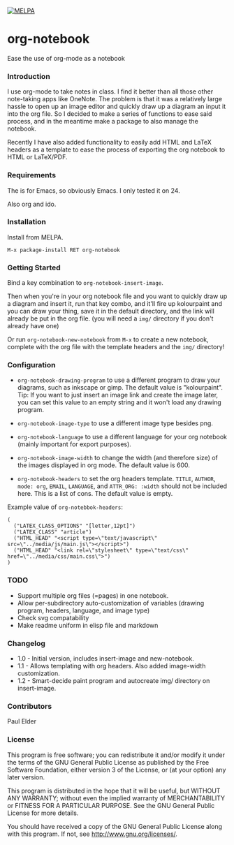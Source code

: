 [![MELPA](http://melpa.org/packages/org-notebook-badge.svg)](http://melpa.org/#/org-notebook)

# org-notebook

Ease the use of org-mode as a notebook

### Introduction

I use org-mode to take notes in class. I find it better than all those other note-taking apps like OneNote. The problem is that it was a relatively large hassle to open up an image editor and quickly draw up a diagram an input it into the org file. So I decided to make a series of functions to ease said process, and in the meantime make a package to also manage the notebook.

Recently I have also added functionality to easily add HTML and LaTeX headers as a template to ease the process of exporting the org notebook to HTML or LaTeX/PDF.

### Requirements

The is for Emacs, so obviously Emacs. I only tested it on 24.

Also org and ido.

### Installation

Install from MELPA.

`M-x package-install RET org-notebook`

### Getting Started

Bind a key combination to `org-notebook-insert-image`.

Then when you're in your org notebook file and you want to quickly draw up a diagram and insert it, run that key combo, and it'll fire up kolourpaint and you can draw your thing, save it in the default directory, and the link will already be put in the org file. (you will need a `img/` directory if you don't already have one)

Or run `org-notebook-new-notebook` from `M-x` to create a new notebook, complete with the org file with the template headers and the `img/` directory!

### Configuration

  - `org-notebook-drawing-program` to use a different program to draw your diagrams, such as inkscape or gimp. The default value is "kolourpaint". Tip: If you want to just insert an image link and create the image later, you can set this value to an empty string and it won't load any drawing program.

  - `org-notebook-image-type` to use a different image type besides png.

  - `org-notebook-language` to use a different language for your org notebook (mainly important for export purposes).

  - `org-notebook-image-width` to change the width (and therefore size) of the images displayed in org mode. The default value is 600.

  - `org-notebook-headers` to set the org headers template. `TITLE`, `AUTHOR`, `mode: org`, `EMAIL`, `LANGUAGE`, and `ATTR_ORG: :width` should not be included here. This is a list of cons. The default value is empty.

Example value of `org-notebbok-headers`:
```elisp
(
  ("LATEX_CLASS_OPTIONS" "[letter,12pt]")
  ("LATEX_CLASS" "article")
  ("HTML_HEAD" "<script type=\"text/javascript\" src=\"../media/js/main.js\"></script>")
  ("HTML_HEAD" "<link rel=\"stylesheet\" type=\"text/css\" href=\"../media/css/main.css\">")
)
```

### TODO

- Support multiple org files (=pages) in one notebook.
- Allow per-subdirectory auto-customization of variables (drawing program, headers, language, and image type)
- Check svg compatability
- Make readme uniform in elisp file and markdown

### Changelog

  - 1.0 - Initial version, includes insert-image and new-notebook.
  - 1.1 - Allows templating with org headers. Also added image-width customization.
  - 1.2 - Smart-decide paint program and autocreate img/ directory on insert-image.

### Contributors

Paul Elder

### License

This program is free software; you can redistribute it and/or modify it under the terms of the GNU General Public License as published by the Free Software Foundation, either version 3 of the License, or (at your option) any later version.

This program is distributed in the hope that it will be useful, but WITHOUT ANY WARRANTY; without even the implied warranty of MERCHANTABILITY or FITNESS FOR A PARTICULAR PURPOSE.  See the GNU General Public License for more details.

You should have received a copy of the GNU General Public License along with this program.  If not, see <http://www.gnu.org/licenses/>.
